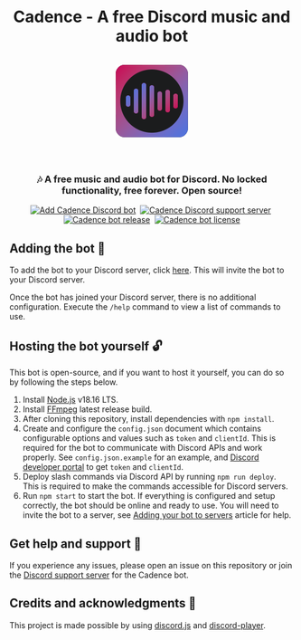 <h1 align="center">
    <br>
    Cadence - A free Discord music and audio bot
    <br><br>
    <img src="./assets/logo-rounded-128px.png" alt="Cadence icon">
    <br><br>
</h1>

<h3 align="center">
    🎶 A free music and audio bot for Discord. No locked functionality, free forever. Open source!
</h3>

<p align="center">
    <a href="https://discord.com/oauth2/authorize?client_id=1125742835946237992&permissions=0&scope=bot%20applications.commands">
        <img src="https://img.shields.io/badge/Discord-%235865F2.svg?style=for-the-badge&label=Add%20bot&labelColor=1b1c1d&logo=discord&logoColor=white&color=4c73df" alt="Add Cadence Discord bot"></a>&nbsp;
    <a href="https://discord.gg/cadence">
        <img src="https://img.shields.io/badge/Discord-%235865F2.svg?style=for-the-badge&label=Support%20Server&labelColor=1b1c1d&logo=discord&logoColor=white&color=4c73df" alt="Cadence Discord support server"></a>&nbsp;
    <a href="https://github.com/mariusbegby/cadence-discord-bot/releases">
        <img src="https://img.shields.io/github/package-json/v/mariusbegby/cadence-discord-bot/main?style=for-the-badge&label=Version&labelColor=1b1c1d&logo=github&logoColor=white&color=4c73df" alt="Cadence bot release"></a>&nbsp;
    <a href="https://github.com/mariusbegby/cadence-discord-bot/blob/main/LICENSE.md">
        <img src="https://img.shields.io/github/license/mariusbegby/cadence-discord-bot?style=for-the-badge&label=License&labelColor=1b1c1d&logo=github&logoColor=white&color=4c73df" alt="Cadence bot license">
    </a>
</p>

## Adding the bot 🤖

To add the bot to your Discord server, click [here](https://discord.com/oauth2/authorize?client_id=1125742835946237992&permissions=0&scope=bot%20applications.commands). This will invite the bot to your Discord server.

Once the bot has joined your Discord server, there is no additional configuration. Execute the `/help` command to view a list of commands to use.

## Hosting the bot yourself 🔓

This bot is open-source, and if you want to host it yourself, you can do so by following the steps below.

1. Install [Node.js](https://nodejs.org/en/download/) v18.16 LTS.
2. Install [FFmpeg](https://ffmpeg.org/download.html) latest release build.
3. After cloning this repository, install dependencies with `npm install`.
4. Create and configure the `config.json` document which contains configurable options and values such as `token` and `clientId`. This is required for the bot to communicate with Discord APIs and work properly. See `config.json.example` for an example, and [Discord developer portal](https://discord.com/developers/applications) to get `token` and `clientId`.
5. Deploy slash commands via Discord API by running `npm run deploy`. This is required to make the commands accessible for Discord servers.
6. Run `npm start` to start the bot. If everything is configured and setup correctly, the bot should be online and ready to use. You will need to invite the bot to a server, see [Adding your bot to servers](https://discordjs.guide/preparations/adding-your-bot-to-servers.html#bot-invite-links) article for help.

## Get help and support 🛟

If you experience any issues, please open an issue on this repository or join the [Discord support server](https://discord.gg/cadence) for the Cadence bot.

## Credits and acknowledgments 🎉

This project is made possible by using [discord.js](https://github.com/discordjs/discord.js/) and [discord-player](https://github.com/Androz2091/discord-player).
